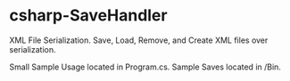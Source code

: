 # csharp-SaveHandler
XML File Serialization. Save, Load, Remove, and Create XML files over serialization.

Small Sample Usage located in Program.cs.
Sample Saves located in /Bin.

